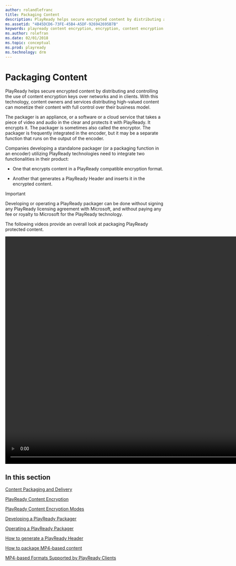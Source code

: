 ```yaml
---
author: rolandlefranc
title: Packaging Content
description: PlayReady helps secure encrypted content by distributing and controlling the use of content encryption keys over networks and in Clients.
ms.assetid: "4B45DCD6-73FE-45B4-A5DF-926942695B7B"
keywords: playready content encryption, encryption, content encryption
ms.author: rolefran
ms.date: 02/01/2018
ms.topic: conceptual
ms.prod: playready
ms.technology: drm
---
```



# Packaging Content

PlayReady helps secure encrypted content by distributing and controlling the use of content encryption keys over networks and in clients. With this technology, content owners and services distributing high-valued content can monetize their content with full control over their business model.

The packager is an appliance, or a software or a cloud service that takes a piece of video and audio in the clear and protects it with PlayReady. It encrypts it. The packager is sometimes also called the encryptor. The packager is frequently integrated in the encoder, but it may be a separate function that runs on the output of the encoder.

Companies developing a standalone packager (or a packaging function in an encoder) utilizing PlayReady technologies need to integrate two functionalities in their product:

* One that encrypts content in a PlayReady compatible encryption format.

* Another that generates a PlayReady Header and inserts it in the encrypted content.

>[!IMPORTANT]
>Developing or operating a PlayReady packager can be done without signing any PlayReady licensing agreement with Microsoft, and without paying any fee or royalty to Microsoft for the PlayReady technology.

The following videos provide an overall look at packaging PlayReady protected content.

<p></p>
<video width="1280" height="720" controls> <source src="https://trainpr.streaming.mediaservices.windows.net/1d6fe34f-22bc-48bf-9d19-8b8a389dd97b/Packaging PlayReady Content Part.ism/manifest(format=mpd-time-csf)" type="video/mp4"></video>


## In this section

[Content Packaging and Delivery](content-packaging-and-delivery.md)

[PlayReady Content Encryption](content-encryption.md)

[PlayReady Content Encryption Modes](content-encryption-modes.md)

[Developing a PlayReady Packager](developing-a-packager.md)

[Operating a PlayReady Packager](operating-a-packager.md)

[How to generate a PlayReady Header](how-to-generate-playready-header.md)

[How to package MP4-based content](how-to-package-mp4-based.md)

[MP4-based Formats Supported by PlayReady Clients](mp4-based-formats-supported-by-playready-clients.md)
